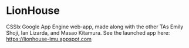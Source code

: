 # LionHouse
CSSIx Google App Engine web-app, made along with the other TAs Emily Shoji, Ian Lizarda, and Masao Kitamura. See the launched app here: https://lionhouse-lmu.appspot.com

